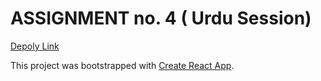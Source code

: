 # ASSIGNMENT no. 4 ( Urdu Session)

[Depoly Link](http://hina_bootcamp_assignment5.surge.sh/)

This project was bootstrapped with [Create React App](https://github.com/facebook/create-react-app).
